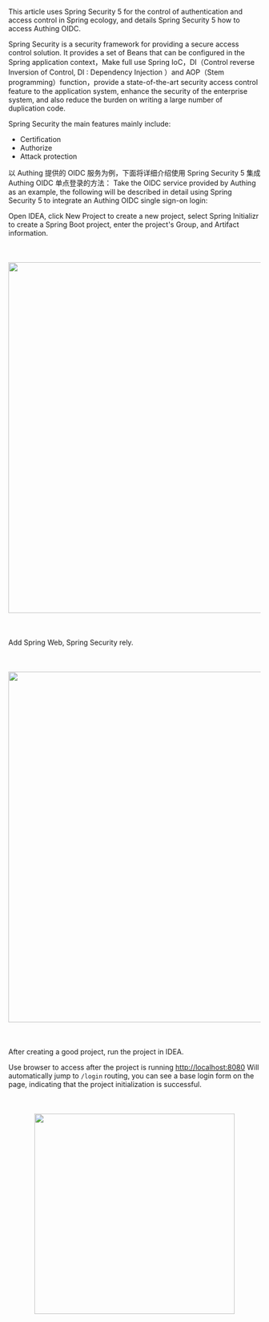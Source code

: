 <IntegrationDetailCard title="Spring Security Brief description">

This article uses Spring Security 5 for the control of authentication and access control in Spring ecology, and details Spring Security 5 how to access Authing OIDC.

Spring Security is a security framework for providing a secure access control solution. It provides a set of Beans that can be configured in the Spring application context，Make full use Spring IoC，DI（Control reverse Inversion of Control, DI : Dependency Injection ）and AOP（Stem programming）function，provide a state-of-the-art security access control feature to the application system, enhance the security of the enterprise system, and also reduce the burden on writing a large number of duplication code.

Spring Security the main features mainly include:

- Certification
- Authorize
- Attack protection

以 Authing 提供的 OIDC 服务为例，下面将详细介绍使用 Spring Security 5 集成 Authing OIDC 单点登录的方法：
Take the OIDC service provided by Authing as an example, the following will be described in detail using Spring Security 5 to integrate an Authing OIDC single sign-on login:

</IntegrationDetailCard>

<IntegrationDetailCard title="initialization Spring boot project">

Open IDEA, click New Project to create a new project, select Spring Initializr to create a Spring Boot project, enter the project's Group, and Artifact information.
<img src="@imagesZhCn/integration/spring-security/stepnew1-1.png" height=700 style="display:block;margin:50px auto;">

[comment]: <> (Input project Group and Artifact information.)

[comment]: <> (<img src="@imagesZhCn/integration/spring-security/step1-2.png" height=700 style="display:block;margin:50px auto;">)
Add Spring Web, Spring Security rely.
<img src="@imagesZhCn/integration/spring-security/stepnew1-2.png" height=700 style="display:block;margin:50px auto;">

After creating a good project, run the project in IDEA.

Use browser to access after the project is running [http://localhost:8080](http://localhost:8080) Will automatically jump to `/login` routing, you can see a base login form on the page, indicating that the project initialization is successful.
<img src="@imagesZhCn/integration/spring-security/stepnew1-3.png" height=400 style="display:block;margin:50px auto;">

</IntegrationDetailCard>

